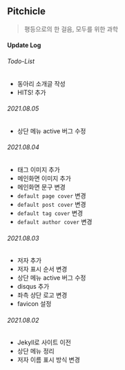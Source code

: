 ## Pitchicle

> 평등으로의 한 걸음, 모두를 위한 과학

#### Update Log

###### Todo-List

- 동아리 소개글 작성
- HITS! 추가

###### 2021.08.05
- 상단 메뉴 active 버그 수정

###### 2021.08.04

- 태그 이미지 추가
- 메인화면 이미지 추가
- 메인화면 문구 변경
- `default page cover` 변경
- `default post cover` 변경
- `default tag cover` 변경
- `default author cover` 변경

###### 2021.08.03

- 저자 추가
- 저자 표시 순서 변경
- 상단 메뉴 active 버그 수정
- disqus 추가
- 좌측 상단 로고 변경
- favicon 설정

###### 2021.08.02

- Jekyll로 사이트 이전
- 상단 메뉴 정리
- 저자 이름 표시 방식 변경
